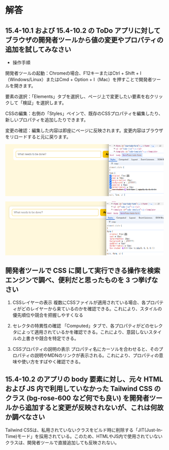 # 解答

## 15.4-10.1 および 15.4-10.2 の ToDo アプリに対してブラウザの開発者ツールから値の変更やプロパティの追加を試してみなさい

- 操作手順

開発者ツールの起動：Chromeの場合、F12キーまたはCtrl + Shift + I（Windows/Linux）またはCmd + Option + I（Mac）を押すことで開発者ツールを開きます。

要素の選択：「Elements」タブを選択し、ページ上で変更したい要素を右クリックして「検証」を選択します。

CSSの編集：右側の「Styles」ペインで、既存のCSSプロパティを編集したり、新しいプロパティを追加したりできます。

変更の確認：編集した内容は即座にページに反映されます。変更内容はブラウザをリロードすると元に戻ります。

![alt text]({CED22D05-3381-496D-A6C4-44A134AC3549}.png)

![alt text](image.png)

## 開発者ツールで CSS に関して実行できる操作を検索エンジンで調べ、便利だと思ったものを 3 つ挙げなさい

1. CSSレイヤーの表示
複数にCSSファイルが適用されている場合、各プロパティがどのレイヤーから来ているのかを確認できる。これにより、スタイルの優先順位や競合を把握しやすくなる

2. セレクタの特異性の確認
「Computed」タブで、各プロパティがどのセレクタによって適用されているかを確認できる。これにより、意図しないスタイルの上書きや競合を特定できる。

3. CSSプロパティの説明の表示
プロパティ名にカーソルを合わせると、そのプロパティの説明やMDNのリンクが表示される。これにより、プロパティの意味や使い方をすばやく確認できる。

## 15.4-10.2 のアプリの body 要素に対し、元々 HTML および JS 内で利用していなかった Tailwind CSS のクラス (bg-rose-600 など何でも良い) を開発者ツールから追加すると変更が反映されないが、これは何故か調べなさい

Tailwind CSSは、私用されていないクラスをビルド時に削除する「JIT(Just-In-Time)モード」を採用されている。このため、HTMLやJS内で使用されていないクラスは、開発者ツールで直接追加しても反映されない。
